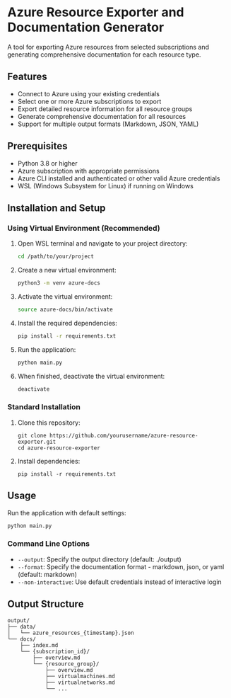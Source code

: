 # Azure Resource Exporter and Documentation Generator

A tool for exporting Azure resources from selected subscriptions and generating comprehensive documentation for each resource type.

## Features

- Connect to Azure using your existing credentials
- Select one or more Azure subscriptions to export
- Export detailed resource information for all resource groups
- Generate comprehensive documentation for all resources
- Support for multiple output formats (Markdown, JSON, YAML)

## Prerequisites

- Python 3.8 or higher
- Azure subscription with appropriate permissions
- Azure CLI installed and authenticated or other valid Azure credentials
- WSL (Windows Subsystem for Linux) if running on Windows

## Installation and Setup

### Using Virtual Environment (Recommended)

1. Open WSL terminal and navigate to your project directory:
   ```bash
   cd /path/to/your/project
   ```

2. Create a new virtual environment:
   ```bash
   python3 -m venv azure-docs
   ```

3. Activate the virtual environment:
   ```bash
   source azure-docs/bin/activate
   ```

4. Install the required dependencies:
   ```bash
   pip install -r requirements.txt
   ```

5. Run the application:
   ```bash
   python main.py
   ```

6. When finished, deactivate the virtual environment:
   ```bash
   deactivate
   ```

### Standard Installation

1. Clone this repository:
   ```
   git clone https://github.com/yourusername/azure-resource-exporter.git
   cd azure-resource-exporter
   ```

2. Install dependencies:
   ```
   pip install -r requirements.txt
   ```

## Usage

Run the application with default settings:
```bash
python main.py
```

### Command Line Options

- `--output`: Specify the output directory (default: ./output)
- `--format`: Specify the documentation format - markdown, json, or yaml (default: markdown)
- `--non-interactive`: Use default credentials instead of interactive login

## Output Structure

```
output/
├── data/
│   └── azure_resources_{timestamp}.json
└── docs/
    ├── index.md
    └── {subscription_id}/
        ├── overview.md
        └── {resource_group}/
            ├── overview.md
            ├── virtualmachines.md
            ├── virtualnetworks.md
            └── ...
``` 